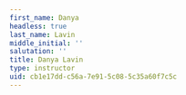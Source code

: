 ```yaml
---
first_name: Danya
headless: true
last_name: Lavin
middle_initial: ''
salutation: ''
title: Danya Lavin
type: instructor
uid: cb1e17dd-c56a-7e91-5c08-5c35a60f7c5c
---
```

